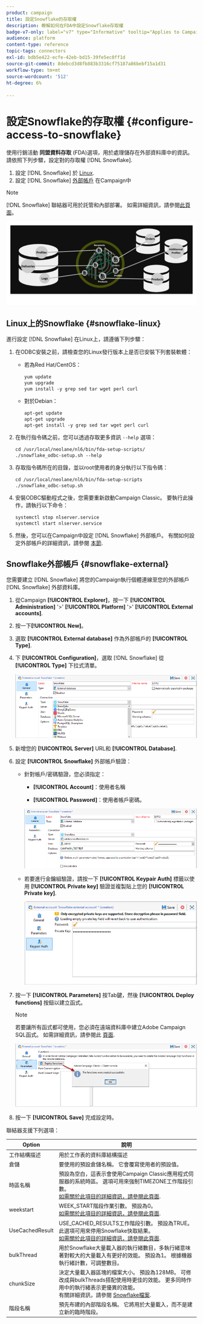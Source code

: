 ```yaml
---
product: campaign
title: 設定Snowflake的存取權
description: 瞭解如何在FDA中設定Snowflake存取權
badge-v7-only: label="v7" type="Informative" tooltip="Applies to Campaign Classic v7 only"
audience: platform
content-type: reference
topic-tags: connectors
exl-id: bdb5e422-ecfe-42eb-bd15-39fe5ec0ff1d
source-git-commit: 8debcd3d8fb883b3316cf75187a86bebf15a1d31
workflow-type: tm+mt
source-wordcount: '512'
ht-degree: 6%

---
```


# 設定Snowflake的存取權 {#configure-access-to-snowflake}



使用行銷活動 **同盟資料存取** (FDA)選項，用於處理儲存在外部資料庫中的資訊。 請依照下列步驟，設定對的存取權 [!DNL Snowflake].

1. 設定 [!DNL Snowflake] 於 [Linux](#snowflake-linux).
1. 設定 [!DNL Snowflake] [外部帳戶](#snowflake-external) 在Campaign中

>[!NOTE]
>
>[!DNL Snowflake] 聯結器可用於託管和內部部署。 如需詳細資訊，請參閱[此頁面](../../installation/using/capability-matrix.md)。

![](assets/snowflake_3.png)

## Linux上的Snowflake {#snowflake-linux}

進行設定 [!DNL Snowflake] 在Linux上，請遵循下列步驟：

1. 在ODBC安裝之前，請檢查您的Linux發行版本上是否已安裝下列套裝軟體：

   * 若為Red Hat/CentOS：

      ```
      yum update
      yum upgrade
      yum install -y grep sed tar wget perl curl
      ```

   * 對於Debian：

      ```
      apt-get update
      apt-get upgrade
      apt-get install -y grep sed tar wget perl curl
      ```

1. 在執行指令碼之前，您可以透過存取更多資訊 `--help` 選項：

   ```
   cd /usr/local/neolane/nl6/bin/fda-setup-scripts/
   ./snowflake_odbc-setup.sh --help
   ```

1. 存取指令碼所在的目錄，並以root使用者的身分執行以下指令碼：

   ```
   cd /usr/local/neolane/nl6/bin/fda-setup-scripts
   ./snowflake_odbc-setup.sh
   ```

1. 安裝ODBC驅動程式之後，您需要重新啟動Campaign Classic。 要執行此操作，請執行以下命令：

   ```
   systemctl stop nlserver.service
   systemctl start nlserver.service
   ```

1. 然後，您可以在Campaign中設定 [!DNL Snowflake] 外部帳戶。 有關如何設定外部帳戶的詳細資訊，請參閱 [本節](#snowflake-external).

## Snowflake外部帳戶 {#snowflake-external}

您需要建立 [!DNL Snowflake] 將您的Campaign執行個體連線至您的外部帳戶 [!DNL Snowflake] 外部資料庫。

1. 從Campaign **[!UICONTROL Explorer]**，按一下 **[!UICONTROL Administration]** &#39;>&#39; **[!UICONTROL Platform]** &#39;>&#39; **[!UICONTROL External accounts]**.

1. 按一下&#x200B;**[!UICONTROL New]**。

1. 選取 **[!UICONTROL External database]** 作為外部帳戶的 **[!UICONTROL Type]**.

1. 下 **[!UICONTROL Configuration]**，選取 [!DNL Snowflake] 從 **[!UICONTROL Type]** 下拉式清單。

   ![](assets/snowflake_5.png)

1. 新增您的 **[!UICONTROL Server]** URL和 **[!UICONTROL Database]**.

1. 設定 **[!UICONTROL Snowflake]** 外部帳戶驗證：

   * 針對帳戶/密碼驗證，您必須指定：

      * **[!UICONTROL Account]**：使用者名稱

      * **[!UICONTROL Password]**：使用者帳戶密碼。

      ![](assets/snowflake.png)

   * 若要進行金鑰組驗證，請按一下 **[!UICONTROL Keypair Auth]** 標籤以使用 **[!UICONTROL Private key]** 驗證並複製貼上您的 **[!UICONTROL Private key]**.

      ![](assets/snowflake_4.png)


1. 按一下 **[!UICONTROL Parameters]** 按Tab鍵，然後 **[!UICONTROL Deploy functions]** 按鈕以建立函式。

   >[!NOTE]
   >
   >若要讓所有函式都可使用，您必須在遠端資料庫中建立Adobe Campaign SQL函式。 如需詳細資訊，請參閱此 [頁面](../../configuration/using/adding-additional-sql-functions.md).

   ![](assets/snowflake_2.png)

1. 按一下 **[!UICONTROL Save]** 完成設定時。

聯結器支援下列選項：

| Option | 說明 |
|---|---|
| 工作結構描述 | 用於工作表的資料庫結構描述 |
| 倉儲 | 要使用的預設倉儲名稱。 它會覆寫使用者的預設值。 |
| 時區名稱 | 預設為空白，這表示會使用Campaign Classic應用程式伺服器的系統時區。 選項可用來強制TIMEZONE工作階段引數。 <br>[如需關於此項目的詳細資訊，請參閱此頁面](https://docs.snowflake.net/manuals/sql-reference/parameters.html#timezone). |
| weekstart | WEEK_START階段作業引數。 預設為0。 <br>[如需關於此項目的詳細資訊，請參閱此頁面](https://docs.snowflake.com/en/sql-reference/parameters.html#week-start). |
| UseCachedResult | USE_CACHED_RESULTS工作階段引數。 預設為TRUE。 此選項可用來停用Snowflake快取結果。 <br>[如需關於此項目的詳細資訊，請參閱此頁面](https://docs.snowflake.net/manuals/user-guide/querying-persisted-results.html). |
| bulkThread | 用於Snowflake大量載入器的執行緒數目，多執行緒意味著對較大的大量載入有更好的效能。 預設為1。 根據機器執行緒計數，可調整數目。 |
| chunkSize | 決定大量載入器區塊的檔案大小。 預設為128MB。 可修改成與bulkThreads搭配使用時更佳的效能。 更多同時作用中的執行緒表示更優異的效能。 <br>有關詳細資訊，請參閱 [Snowflake檔案](https://docs.snowflake.net/manuals/sql-reference/sql/put.html). |
| 階段名稱 | 預先布建的內部階段名稱。 它將用於大量載入，而不是建立新的臨時階段。 |
